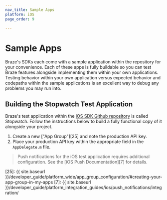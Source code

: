 ```yaml
---
nav_title: Sample Apps
platform: iOS
page_order: 9

---
```

# Sample Apps

Braze's SDKs each come with a sample application within the repository for your convenience. Each of these apps is fully buildable so you can test Braze features alongside implementing them within your own applications. Testing behavior within your own application versus expected behavior and codepaths within the sample applications is an excellent way to debug any problems you may run into.

## Building the Stopwatch Test Application
Braze's test application within the [iOS SDK Github repository][1] is called Stopwatch. Follow the instructions below to build a fully functional copy of it alongside your project.

1. Create a new ["App Group"][25] and note the production API key.
2. Place your production API key within the appropriate field in the `AppDelegate.m` file.

>  Push notifications for the iOS test application requires additional configuration. See the [iOS Push Documentation][7] for details.

[1]: https://github.com/appboy/appboy-ios-sdk "Appboy iOS Github Repository"
[25]: {{ site.baseurl }}/developer_guide/platform_wide/app_group_configuration/#creating-your-app-group-in-my-apps
[7]: {{ site.baseurl }}/developer_guide/platform_integration_guides/ios/push_notifications/integration/
